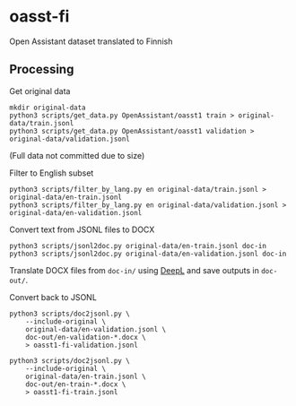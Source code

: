 # oasst-fi

Open Assistant dataset translated to Finnish

## Processing

Get original data

```
mkdir original-data
python3 scripts/get_data.py OpenAssistant/oasst1 train > original-data/train.jsonl
python3 scripts/get_data.py OpenAssistant/oasst1 validation > original-data/validation.jsonl
```

(Full data not committed due to size)

Filter to English subset

```
python3 scripts/filter_by_lang.py en original-data/train.jsonl > original-data/en-train.jsonl
python3 scripts/filter_by_lang.py en original-data/validation.jsonl > original-data/en-validation.jsonl
```

Convert text from JSONL files to DOCX

```
python3 scripts/jsonl2doc.py original-data/en-train.jsonl doc-in
python3 scripts/jsonl2doc.py original-data/en-validation.jsonl doc-in
```

Translate DOCX files from `doc-in/` using [DeepL](<https://www.deepl.com/>) and save outputs in `doc-out/`.

Convert back to JSONL

```
python3 scripts/doc2jsonl.py \
    --include-original \
    original-data/en-validation.jsonl \
    doc-out/en-validation-*.docx \
    > oasst1-fi-validation.jsonl

python3 scripts/doc2jsonl.py \
    --include-original \
    original-data/en-train.jsonl \
    doc-out/en-train-*.docx \
    > oasst1-fi-train.jsonl
```
